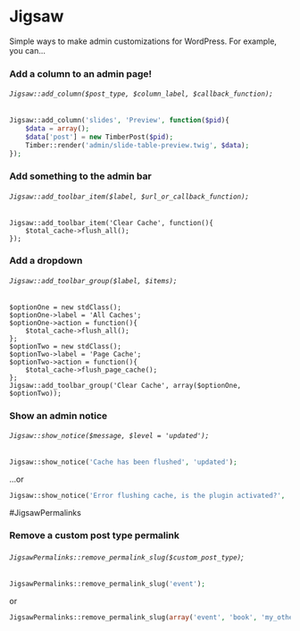 # Jigsaw
Simple ways to make admin customizations for WordPress. For example, you can...

### Add a column to an admin page!

###### `Jigsaw::add_column($post_type, $column_label, $callback_function);`

```php
Jigsaw::add_column('slides', 'Preview', function($pid){
  	$data = array();
	$data['post'] = new TimberPost($pid);
	Timber::render('admin/slide-table-preview.twig', $data);
});
```

### Add something to the admin bar

###### `Jigsaw::add_toolbar_item($label, $url_or_callback_function);`
```
Jigsaw::add_toolbar_item('Clear Cache', function(){
	$total_cache->flush_all();
});
```

### Add a dropdown

###### `Jigsaw::add_toolbar_group($label, $items);`
```
$optionOne = new stdClass();
$optionOne->label = 'All Caches';
$optionOne->action = function(){
	$total_cache->flush_all();
};
$optionTwo = new stdClass();
$optionTwo->label = 'Page Cache';
$optionTwo->action = function(){
	$total_cache->flush_page_cache();
};
Jigsaw::add_toolbar_group('Clear Cache', array($optionOne, $optionTwo));
```

### Show an admin notice

###### `Jigsaw::show_notice($message, $level = 'updated');`

```php
Jigsaw::show_notice('Cache has been flushed', 'updated');
```
...or
```php
Jigsaw::show_notice('Error flushing cache, is the plugin activated?', 'error');
```

#JigsawPermalinks

### Remove a custom post type permalink

###### `JigsawPermalinks::remove_permalink_slug($custom_post_type)`;

```php
JigsawPermalinks::remove_permalink_slug('event');
```

or 

```php
JigsawPermalinks::remove_permalink_slug(array('event', 'book', 'my_other_cpt'));
```
